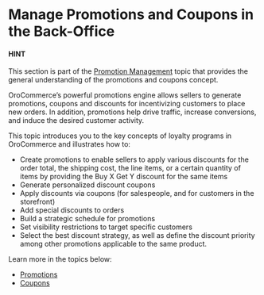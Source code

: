 # Manage Promotions and Coupons in the Back-Office

#### HINT
This section is part of the [Promotion Management](../../../concept-guides/promotions/index.md#concept-guides-promotion-management) topic that provides the general understanding of the promotions and coupons concept.

OroCommerce’s powerful promotions engine allows sellers to generate promotions, coupons and discounts for incentivizing customers to place new orders. In addition, promotions help drive traffic, increase conversions, and induce the desired customer activity.

This topic introduces you to the key concepts of loyalty programs in OroCommerce and illustrates how to:

* Create promotions to enable sellers to apply various discounts for the order total, the shipping cost, the line items, or a certain quantity of items by providing the Buy X Get Y discount for the same items
* Generate personalized discount coupons
* Apply discounts via coupons (for salespeople, and for customers in the storefront)
* Add special discounts to orders
* Build a strategic schedule for promotions
* Set visibility restrictions to target specific customers
* Select the best discount strategy, as well as define the discount priority among other promotions applicable to the same product.

Learn more in the topics below:

* [Promotions](promotions/index.md)
* [Coupons](coupons/index.md)
